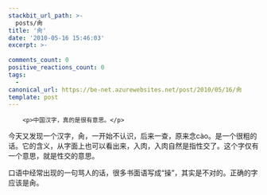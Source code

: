 ```yaml
---
stackbit_url_path: >-
  posts/肏
title: '肏'
date: '2010-05-16 15:46:03'
excerpt: >-
  
comments_count: 0
positive_reactions_count: 0
tags: 
  - 
canonical_url: https://be-net.azurewebsites.net/post/2010/05/16/肏
template: post
---
```


        <p>中国汉字，真的是很有意思。</p>
<p>今天又发现一个汉字，肏，一开始不认识，后来一查，原来念cào。是一个很粗的话。它的含义，从字面上也可以看出来，入肉，入肉自然是指性<span style="display: none;">|敏感词分隔符|</span>交了。这个字仅有一个意思，就是性<span style="display: none;">|敏感词分隔符|</span>交的意思。</p>
<p>口语中经常出现的一句骂人的话，很多书面语写成“操”，其实是不对的。正确的字应该是肏。</p>
      